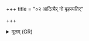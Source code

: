 +++
title = "०२ आदित्यैर् नो बृहस्पतिर्"

+++
<details><summary>मूलम् (GR)</summary>

आदित्यैर् नो बृहस्पतिर्  
भगः सोमेन नः सह ।  
विश्वे देवा उर्व् अन्तरिक्षं  
त उ नः शर्म यच्छन्तु देवाः ॥
</details>